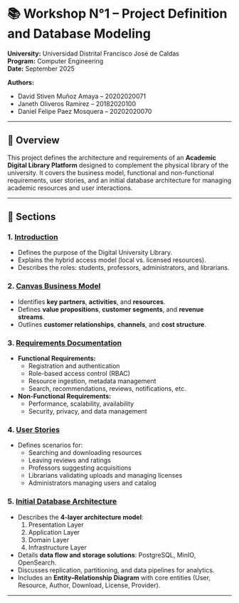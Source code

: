 # 📚 Workshop N°1 – Project Definition and Database Modeling

**University:** Universidad Distrital Francisco José de Caldas  
**Program:** Computer Engineering  
**Date:** September 2025  

**Authors:**  
- David Stiven Muñoz Amaya – 20202020071  
- Janeth Oliveros Ramírez – 20182020100  
- Daniel Felipe Paez Mosquera – 20202020070  

---

## 📖 Overview
This project defines the architecture and requirements of an **Academic Digital Library Platform** designed to complement the physical library of the university. It covers the business model, functional and non-functional requirements, user stories, and an initial database architecture for managing academic resources and user interactions.

---

## 📑 Sections

### 1. [Introduction](https://github.com/JOliverosRIng/Databases-ii/blob/73f4b718abcac079aa575f04fbae00bc906dab72/Workshop-1/Workshop-1.pdf#page=1)
- Defines the purpose of the Digital University Library.  
- Explains the hybrid access model (local vs. licensed resources).  
- Describes the roles: students, professors, administrators, and librarians.  

### 2. [Canvas Business Model](https://github.com/JOliverosRIng/Databases-ii/blob/73f4b718abcac079aa575f04fbae00bc906dab72/Workshop-1/Workshop-1.pdf#page=2)
- Identifies **key partners**, **activities**, and **resources**.  
- Defines **value propositions**, **customer segments**, and **revenue streams**.  
- Outlines **customer relationships**, **channels**, and **cost structure**.  

### 3. [Requirements Documentation](./Workshop-1.pdf#page=3)
- **Functional Requirements:**  
  - Registration and authentication  
  - Role-based access control (RBAC)  
  - Resource ingestion, metadata management  
  - Search, recommendations, reviews, notifications, etc.  
- **Non-Functional Requirements:**  
  - Performance, scalability, availability  
  - Security, privacy, and data management  

### 4. [User Stories](./Workshop-1.pdf#page=4)
- Defines scenarios for:  
  - Searching and downloading resources  
  - Leaving reviews and ratings  
  - Professors suggesting acquisitions  
  - Librarians validating uploads and managing licenses  
  - Administrators managing users and catalog  

### 5. [Initial Database Architecture](./Workshop-1.pdf#page=6)
- Describes the **4-layer architecture model**:  
  1. Presentation Layer  
  2. Application Layer  
  3. Domain Layer  
  4. Infrastructure Layer  
- Details **data flow and storage solutions**: PostgreSQL, MinIO, OpenSearch.  
- Discusses replication, partitioning, and data pipelines for analytics.  
- Includes an **Entity–Relationship Diagram** with core entities (User, Resource, Author, Download, License, Provider).  
---
